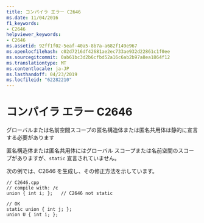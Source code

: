 ```yaml
---
title: コンパイラ エラー C2646
ms.date: 11/04/2016
f1_keywords:
- C2646
helpviewer_keywords:
- C2646
ms.assetid: 92ff1f02-5eaf-40a5-8b7a-a682f149e967
ms.openlocfilehash: c02d7216df42681ae2ec733ae932d22861c1f0ee
ms.sourcegitcommit: 0ab61bc3d2b6cfbd52a16c6ab2b97a8ea1864f12
ms.translationtype: MT
ms.contentlocale: ja-JP
ms.lasthandoff: 04/23/2019
ms.locfileid: "62282210"
---
```

# <a name="compiler-error-c2646"></a>コンパイラ エラー C2646

グローバルまたは名前空間スコープの匿名構造体または匿名共用体は静的に宣言する必要があります

匿名構造体または匿名共用体にはグローバル スコープまたは名前空間のスコープがありますが、`static` 宣言されていません。

次の例では、C2646 を生成し、その修正方法を示しています。

```
// C2646.cpp
// compile with: /c
union { int i; };   // C2646 not static

// OK
static union { int j; };
union U { int i; };
```